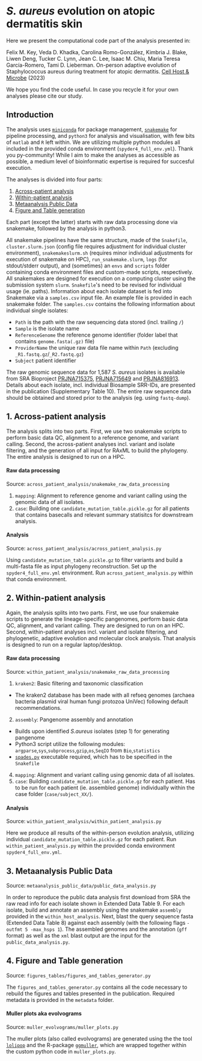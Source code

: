 
# _S. aureus_ evolution on atopic dermatitis skin </h1>  

Here we present the computational code part of the analysis presented in: 

Felix M. Key, Veda D. Khadka, Carolina Romo-González, Kimbria J. Blake, Liwen Deng, Tucker C. Lynn, Jean C. Lee, Isaac M. Chiu, Maria Teresa García-Romero, Tami D. Lieberman. On-person adaptive evolution of Staphylococcus aureus during treatment for atopic dermatitis.
[Cell Host & Microbe](https://www.sciencedirect.com/science/article/pii/S1931312823001130) (2023)

We hope you find the code useful. In case you recycle it for your own analyses please cite our study.



<h2>Introduction</h2>  


The analysis uses [`miniconda`](https://conda.io/en/latest/miniconda.html) for package management, [`snakemake`](https://snakemake.readthedocs.io/en/stable/) for pipeline processing, and `python3` for analysis and visualisation, with few bits of `matlab` and `R` left within. We are utilizing multiple python modules all included in the provided conda environment (`spyder4_full_env.yml`). Thank you py-community! While I aim to make the analyses as accessible as possible, a medium level of bioinformatic expertise is required for succesful execution.

The analyses is divided into four parts:
1. [Across-patient analysis](https://github.com/keyfm/aureus_ad#1-across-patient-analysis)
2. [Within-patient analysis](https://github.com/keyfm/aureus_ad#2-within-patient-analysis)
3. [Metaanalysis Public Data](https://github.com/keyfm/aureus_ad#3-metaanalysis-public-data)
4. [Figure and Table generation](https://github.com/keyfm/aureus_ad#4-figure-and-table-generation-)

Each part (except the latter) starts with raw data processing done via snakemake, followed by the analysis in python3.

All snakemake pipelines have the same structure, made of the `Snakefile`, `cluster.slurm.json` (config file requires adjustment for individual cluster environment), `snakemakeslurm.sh` (requires minor individual adjustments for execution of snakemake on HPC), `run_snakemake.slurm`, `logs` (for stdout/stderr output), and (sometimes) an `envs` and `scripts` folder containing conda environment files and custom-made scripts, respectively. All snakemakes are designed for execution on a computing cluster using the submission system `slurm`. `Snakefile`'s need to be revised for individual usage (ie. paths). Information about each isolate dataset is fed into Snakemake via a `samples.csv` input file. An example file is provided in each snakemake folder. The `samples.csv` contains the following information about individual single isolates: 
- `Path` is the path with the raw sequencing data stored (incl. trailing `/`)
- `Sample` is the isolate name
- `ReferenceGenome` the reference genome identifier (folder label that contains `genome.fasta(.gz)` file)
- `ProviderName` the unique raw data file name within `Path` (excluding `_R1.fastq.gz`/`_R2.fastq.gz`)
- `Subject` patient identifier

The raw genomic sequence data for 1,587 *S. aureus* isolates is available from SRA Bioproject [PRJNA715375](https://www.ncbi.nlm.nih.gov/bioproject/PRJNA715375/), [PRJNA715649](https://www.ncbi.nlm.nih.gov/bioproject/PRJNA715649/) and [PRJNA816913](https://www.ncbi.nlm.nih.gov/bioproject/PRJNA816913/). Details about each isolate, incl. individual Biosample SRR-IDs, are presented in the publication (Supplementary Table 10). The entire raw sequence data should be obtained and stored prior to the analysis (eg.  using `fastq-dump`).



<h2>1. Across-patient analysis</h2>  


The analysis splits into two parts. First, we use two snakemake scripts to perform basic data QC, alignment to a reference genome, and variant calling.  Second, the across-patient analyses incl. variant and isolate filtering, and the generation of all input for RAxML to build the phylogeny. The entire analysis is designed to run on a HPC.

<h4>Raw data processing</h4>  

Source: `across_patient_analysis/snakemake_raw_data_processing`
1. `mapping`: Alignment to reference genome and variant calling using the genomic data of all isolates.
2. `case`: Building one `candidate_mutation_table.pickle.gz` for all patients that contains basecalls and relevant summary statisitcs for downstream analysis. 

<h4>Analysis</h4>  

Source: `across_patient_analysis/across_patient_analysis.py`

Using `candidate_mutation_table.pickle.gz` to filter variants and build a multi-fasta file as input phylogeny reconstruction. Set up the `spyder4_full_env.yml` environment. Run `across_patient_analysis.py` within that conda environment. 



<h2>2. Within-patient analysis</h2>  


Again, the analysis splits into two parts. First, we use four snakemake scripts to generate the lineage-specific pangenomes, perform basic data QC, alignment, and variant calling. They are designed to run on an HPC. Second, within-patient analyses incl. variant and isolate filtering, and phylogenetic, adaptive evolution and molecular clock analysis. That analysis is designed to run on a regular laptop/desktop.

<h4>Raw data processing</h4>

Source: `within_patient_analysis/snakemake_raw_data_processing`

1. `kraken2`: Basic filtering and taxonomic classification
 - The kraken2 database has been made with all refseq genomes (archaea bacteria plasmid viral human fungi protozoa UniVec) following default recommendations.
2. `assembly`: Pangenome assembly and annotation 
 - Builds upon identified *S.aureus* isolates (step 1) for generating pangenome
 - Python3 script utilize the following modules: `argparse`,`sys`,`subprocess`,`gzip`,`os`,`SeqIO` from `Bio`,`statistics`
 - [`spades.py`](https://github.com/ablab/spades) executable required, which has to be specified in the `Snakefile`
4. `mapping`: Alignment and variant calling using genomic data of all isolates.
5. `case`: Building `candidate_mutation_table.pickle.gz` for each patient. Has to be run for each patient (ie. assembled genome) individually within the case folder (`case/subject_XX/`). 

<h4>Analysis</h4>  

Source: `within_patient_analysis/within_patient_analysis.py`

 Here we produce all results of the within-person evolution analysis, utilizing individual `candidate_mutation_table.pickle.gz` for each patient. Run `within_patient_analysis.py` within the provided conda environment `spyder4_full_env.yml`. 



<h2>3. Metaanalysis Public Data</h2>  

Source: `metaanalysis_public_data/public_data_analysis.py`

In order to reproduce the public data analysis first download from SRA the raw read info for each isolate shown in Extended Data Table 9. For each isolate, build and annotate an assembly using the snakemake `assembly` provided in the `within_host_analysis`. Next, blast the query sequence fasta (Extended Data Table 8) against each assembly (with the following flags `-outfmt 5 -max_hsps 1`). The assembled genomes and the annotation (`gff` format) as well as the `xml` blast output are the input for the `public_data_analysis.py`.



<h2>4. Figure and Table generation </h2>  

Source: `figures_tables/figures_and_tables_generator.py`

The `figures_and_tables_generator.py` contains all the code necessary to rebuild the figures and tables presented in the publication. Required metadata is provided in the `metadata` folder. 

<h4>Muller plots aka evolvograms </h4>  

Source: `muller_evolvograms/muller_plots.py`

The muller plots (also called evolvograms) are generated using the the tool [`lolipop`](https://github.com/cdeitrick/Lolipop) and the R-package [`ggmuller`](https://github.com/robjohnnoble/ggmuller), which are wrapped together within the custom python code in `muller_plots.py`. 




